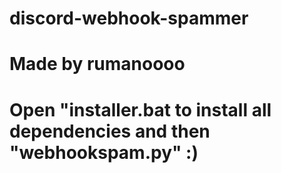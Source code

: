 # discord-webhook-spammer

# Made by rumanoooo

# Open "installer.bat to install all dependencies and then "webhookspam.py" :)
